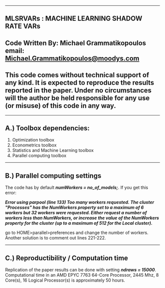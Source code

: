 ------------------------------------------------------------------------
MLSRVARs : MACHINE LEARNING SHADOW RATE VARs   
------------------------------------------------------------------------
Code Written By: Michael Grammatikopoulos    
            email: Michael.Grammatikopoulos@moodys.com
------------------------------------------------------------------------
This code comes without technical support of any kind.  It is expected 
to reproduce the results reported in the paper. Under no circumstances 
will the author be held responsible for any use (or misuse) of this code 
in any way.
------------------------------------------------------------------------

------------------------------------------------------------------------
A.) **Toolbox dependencies:** 
------------------------------------------------------------------------

  1. Optimization toolbox
  2. Econometrics toolbox
  3. Statistics and Machine Learning toolbox
  4. Parallel computing toolbox

------------------------------------------------------------------------
B.) **Parallel computing settings**
------------------------------------------------------------------------

The code has by default **_numWorkers = no_of_models;_**.
If you get this error: 

**_Error using parpool (line 133)
Too many workers requested. The cluster "Processes"
has the NumWorkers property set to a maximum of 6
workers but 32 workers were requested. Either
request a number of workers less than NumWorkers, or
increase the value of the NumWorkers property for
the cluster (up to a maximum of 512 for the Local
cluster)._**

go to HOME>parallel>preferences and change the number of workers. 
Another solution is to comment out lines 221-222.

------------------------------------------------------------------------
C.) **Reproductibility / Computation time**
------------------------------------------------------------------------

Replication of the paper results can be done with setting **_ndraws = 15000_**.
Computational time in an AMD EPYC 7763 64-Core Processor, 2445 Mhz, 8 Core(s), 16 Logical Processor(s)
is approximately 50 hours. 
